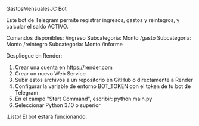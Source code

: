 GastosMensualesJC Bot

Este bot de Telegram permite registrar ingresos, gastos y reintegros, y calcular el saldo ACTIVO.

Comandos disponibles:
/ingreso Subcategoria: Monto
/gasto Subcategoria: Monto
/reintegro Subcategoria: Monto
/informe

Despliegue en Render:
1. Crear una cuenta en https://render.com
2. Crear un nuevo Web Service
3. Subir estos archivos a un repositorio en GitHub o directamente a Render
4. Configurar la variable de entorno BOT_TOKEN con el token de tu bot de Telegram
5. En el campo "Start Command", escribir: python main.py
6. Seleccionar Python 3.10 o superior

¡Listo! El bot estará funcionando.
